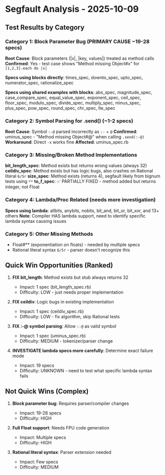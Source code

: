 # Segfault Analysis - 2025-10-09

## Test Results by Category

### Category 1: Block Parameter Bug (PRIMARY CAUSE ~19-28 specs)
**Root Cause**: Block parameters (|x|, |key, values|) treated as method calls
**Confirmed**: Yes - test case shows "Method missing Object#x" for `[1,2,3].each do |x|`

**Specs using blocks directly**: times_spec, downto_spec, upto_spec, numerator_spec, rationalize_spec

**Specs using shared examples with blocks**: abs_spec, magnitude_spec, case_compare_spec, equal_value_spec, 
exponent_spec, ceil_spec, floor_spec, modulo_spec, divide_spec, multiply_spec, minus_spec, plus_spec, 
pow_spec, round_spec, chr_spec, lte_spec

### Category 2: Symbol Parsing for .send() (~1-2 specs)
**Root Cause**: Symbol `:-@` parsed incorrectly as `:-` + `@`
**Confirmed**: uminus_spec - "Method missing Object#@" when calling `.send(:-@)`
**Workaround**: Direct `-x` works fine
**Affected**: uminus_spec.rb

### Category 3: Missing/Broken Method Implementations
**bit_length_spec**: Method exists but returns wrong values (always 32)
**ceildiv_spec**: Method exists but has logic bugs, also crashes on Rational literal `6/5r`
**size_spec**: Method exists (returns 4), segfault likely from bignum tests using `**`
**to_f_spec**: ✅ PARTIALLY FIXED - method added but returns integer, not Float

### Category 4: Lambda/Proc Related (needs more investigation)
**Specs using lambda**: allbits, anybits, nobits, bit_and, bit_or, bit_xor, and 13+ others
**Note**: Compiler HAS lambda support, need to identify specific lambda syntax causing issues

### Category 5: Other Missing Methods
- Float#** (exponentiation on floats) - needed by multiple specs
- Rational literal syntax `6/5r` - parser doesn't recognize this

## Quick Win Opportunities (Ranked)

1. **FIX bit_length**: Method exists but stub always returns 32
   - Impact: 1 spec (bit_length_spec.rb)
   - Difficulty: LOW - just needs proper implementation
   
2. **FIX ceildiv**: Logic bugs in existing implementation
   - Impact: 1 spec (ceildiv_spec.rb) 
   - Difficulty: LOW - fix algorithm, skip Rational tests

3. **FIX :-@ symbol parsing**: Allow `:-@` as valid symbol
   - Impact: 1 spec (uminus_spec.rb)
   - Difficulty: MEDIUM - tokenizer/parser change

4. **INVESTIGATE lambda specs more carefully**: Determine exact failure mode
   - Impact: 19 specs
   - Difficulty: UNKNOWN - need to test what specific lambda syntax fails

## Not Quick Wins (Complex)

1. **Block parameter bug**: Requires parser/compiler changes
   - Impact: 19-28 specs
   - Difficulty: HIGH

2. **Full Float support**: Needs FPU code generation
   - Impact: Multiple specs
   - Difficulty: HIGH

3. **Rational literal syntax**: Parser extension needed
   - Impact: Few specs
   - Difficulty: MEDIUM

